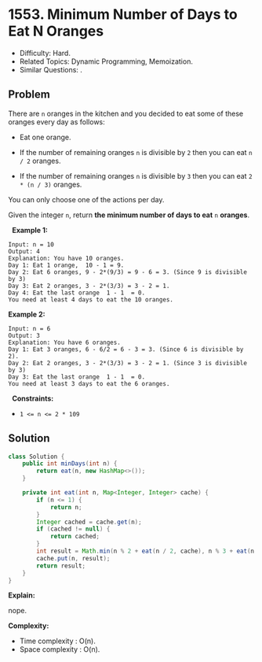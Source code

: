 # 1553. Minimum Number of Days to Eat N Oranges

- Difficulty: Hard.
- Related Topics: Dynamic Programming, Memoization.
- Similar Questions: .

## Problem

There are ```n``` oranges in the kitchen and you decided to eat some of these oranges every day as follows:


	
- Eat one orange.
	
- If the number of remaining oranges ```n``` is divisible by ```2``` then you can eat ```n / 2``` oranges.
	
- If the number of remaining oranges ```n``` is divisible by ```3``` then you can eat ```2 * (n / 3)``` oranges.


You can only choose one of the actions per day.

Given the integer ```n```, return **the minimum number of days to eat** ```n``` **oranges**.

 
**Example 1:**

```
Input: n = 10
Output: 4
Explanation: You have 10 oranges.
Day 1: Eat 1 orange,  10 - 1 = 9.  
Day 2: Eat 6 oranges, 9 - 2*(9/3) = 9 - 6 = 3. (Since 9 is divisible by 3)
Day 3: Eat 2 oranges, 3 - 2*(3/3) = 3 - 2 = 1. 
Day 4: Eat the last orange  1 - 1  = 0.
You need at least 4 days to eat the 10 oranges.
```

**Example 2:**

```
Input: n = 6
Output: 3
Explanation: You have 6 oranges.
Day 1: Eat 3 oranges, 6 - 6/2 = 6 - 3 = 3. (Since 6 is divisible by 2).
Day 2: Eat 2 oranges, 3 - 2*(3/3) = 3 - 2 = 1. (Since 3 is divisible by 3)
Day 3: Eat the last orange  1 - 1  = 0.
You need at least 3 days to eat the 6 oranges.
```

 
**Constraints:**


	
- ```1 <= n <= 2 * 109```



## Solution

```java
class Solution {
    public int minDays(int n) {
        return eat(n, new HashMap<>());
    }

    private int eat(int n, Map<Integer, Integer> cache) {
        if (n <= 1) {
            return n;
        }
        Integer cached = cache.get(n);
        if (cached != null) {
            return cached;
        }
        int result = Math.min(n % 2 + eat(n / 2, cache), n % 3 + eat(n / 3, cache)) + 1;
        cache.put(n, result);
        return result;
    }
}
```

**Explain:**

nope.

**Complexity:**

* Time complexity : O(n).
* Space complexity : O(n).
